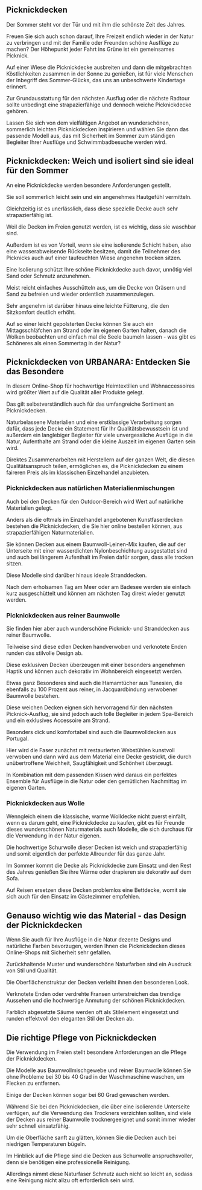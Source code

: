 Picknickdecken
--------------

Der Sommer steht vor der Tür und mit ihm die schönste Zeit des Jahres.

Freuen Sie sich auch schon darauf, Ihre Freizeit endlich wieder in der Natur zu verbringen und mit der Familie oder Freunden schöne Ausflüge zu machen? Der Höhepunkt jeder Fahrt ins Grüne ist ein gemeinsames Picknick.

Auf einer Wiese die Picknickdecke ausbreiten und dann die mitgebrachten Köstlichkeiten zusammen in der Sonne zu genießen, ist für viele Menschen der Inbegriff des Sommer-Glücks, das uns an unbeschwerte Kindertage erinnert.

Zur Grundausstattung für den nächsten Ausflug oder die nächste Radtour sollte unbedingt eine strapazierfähige und dennoch weiche Picknickdecke gehören.

Lassen Sie sich von dem vielfältigen Angebot an wunderschönen, sommerlich leichten Picknickdecken inspirieren und wählen Sie dann das passende Modell aus, das mit Sicherheit im Sommer zum ständigen Begleiter Ihrer Ausflüge und Schwimmbadbesuche werden wird.

Picknickdecken: Weich und isoliert sind sie ideal für den Sommer
----------------------------------------------------------------

An eine Picknickdecke werden besondere Anforderungen gestellt.

Sie soll sommerlich leicht sein und ein angenehmes Hautgefühl vermitteln.

Gleichzeitig ist es unerlässlich, dass diese spezielle Decke auch sehr strapazierfähig ist.

Weil die Decken im Freien genutzt werden, ist es wichtig, dass sie waschbar sind.

Außerdem ist es von Vorteil, wenn sie eine isolierende Schicht haben, also eine wasserabweisende Rückseite besitzen, damit die Teilnehmer des Picknicks auch auf einer taufeuchten Wiese angenehm trocken sitzen.

Eine Isolierung schützt Ihre schöne Picknickdecke auch davor, unnötig viel Sand oder Schmutz anzunehmen.

Meist reicht einfaches Ausschütteln aus, um die Decke von Gräsern und Sand zu befreien und wieder ordentlich zusammenzulegen.

Sehr angenehm ist darüber hinaus eine leichte Fütterung, die den Sitzkomfort deutlich erhöht.

Auf so einer leicht gepolsterten Decke können Sie auch ein Mittagsschläfchen am Strand oder im eigenen Garten halten, danach die Wolken beobachten und einfach mal die Seele baumeln lassen - was gibt es Schöneres als einen Sommertag in der Natur?

Picknickdecken von URBANARA: Entdecken Sie das Besondere
--------------------------------------------------------

In diesem Online-Shop für hochwertige Heimtextilien und Wohnaccessoires wird größter Wert auf die Qualität aller Produkte gelegt.

Das gilt selbstverständlich auch für das umfangreiche Sortiment an Picknickdecken.

Naturbelassene Materialien und eine erstklassige Verarbeitung sorgen dafür, dass jede Decke ein Statement für Ihr Qualitätsbewusstsein ist und außerdem ein langlebiger Begleiter für viele unvergessliche Ausflüge in die Natur, Aufenthalte am Strand oder die kleine Auszeit im eigenen Garten sein wird.

Direktes Zusammenarbeiten mit Herstellern auf der ganzen Welt, die diesen Qualitätsanspruch teilen, ermöglichen es, die Picknickdecken zu einem faireren Preis als im klassischen Einzelhandel anzubieten.

### Picknickdecken aus natürlichen Materialienmischungen

Auch bei den Decken für den Outdoor-Bereich wird Wert auf natürliche Materialien gelegt.

Anders als die oftmals im Einzelhandel angebotenen Kunstfaserdecken bestehen die Picknickdecken, die Sie hier online bestellen können, aus strapazierfähigen Naturmaterialien.

Sie können Decken aus einem Baumwoll-Leinen-Mix kaufen, die auf der Unterseite mit einer wasserdichten Nylonbeschichtung ausgestattet sind und auch bei längerem Aufenthalt im Freien dafür sorgen, dass alle trocken sitzen.

Diese Modelle sind darüber hinaus ideale Stranddecken.

Nach dem erholsamen Tag am Meer oder am Badesee werden sie einfach kurz ausgeschüttelt und können am nächsten Tag direkt wieder genutzt werden.

### Picknickdecken aus reiner Baumwolle

Sie finden hier aber auch wunderschöne Picknick- und Stranddecken aus reiner Baumwolle.

Teilweise sind diese edlen Decken handverwoben und verknotete Enden runden das stilvolle Design ab.

Diese exklusiven Decken überzeugen mit einer besonders angenehmen Haptik und können auch dekorativ im Wohnbereich eingesetzt werden.

Etwas ganz Besonderes sind auch die Hamamtücher aus Tunesien, die ebenfalls zu 100 Prozent aus reiner, in Jacquardbindung verwobener Baumwolle bestehen.

Diese weichen Decken eignen sich hervorragend für den nächsten Picknick-Ausflug, sie sind jedoch auch tolle Begleiter in jedem Spa-Bereich und ein exklusives Accessoire am Strand.

Besonders dick und komfortabel sind auch die Baumwolldecken aus Portugal.

Hier wird die Faser zunächst mit restaurierten Webstühlen kunstvoll verwoben und dann wird aus dem Material eine Decke gestrickt, die durch unübertroffene Weichheit, Saugfähigkeit und Schönheit überzeugt.

In Kombination mit dem passenden Kissen wird daraus ein perfektes Ensemble für Ausflüge in die Natur oder den gemütlichen Nachmittag im eigenen Garten.

### Picknickdecken aus Wolle

Wenngleich einem die klassische, warme Wolldecke nicht zuerst einfällt, wenn es darum geht, eine Picknickdecke zu kaufen, gibt es für Freunde dieses wunderschönen Naturmaterials auch Modelle, die sich durchaus für die Verwendung in der Natur eigenen.

Die hochwertige Schurwolle dieser Decken ist weich und strapazierfähig und somit eigentlich der perfekte Allrounder für das ganze Jahr.

Im Sommer kommt die Decke als Picknickdecke zum Einsatz und den Rest des Jahres genießen Sie ihre Wärme oder drapieren sie dekorativ auf dem Sofa.

Auf Reisen ersetzen diese Decken problemlos eine Bettdecke, womit sie sich auch für den Einsatz im Gästezimmer empfehlen.

Genauso wichtig wie das Material - das Design der Picknickdecken
----------------------------------------------------------------

Wenn Sie auch für Ihre Ausflüge in die Natur dezente Designs und natürliche Farben bevorzugen, werden Ihnen die Picknickdecken dieses Online-Shops mit Sicherheit sehr gefallen.

Zurückhaltende Muster und wunderschöne Naturfarben sind ein Ausdruck von Stil und Qualität.

Die Oberflächenstruktur der Decken verleiht ihnen den besonderen Look.

Verknotete Enden oder verdrehte Fransen unterstreichen das trendige Aussehen und die hochwertige Anmutung der schönen Picknickdecken.

Farblich abgesetzte Säume werden oft als Stilelement eingesetzt und runden effektvoll den eleganten Stil der Decken ab.

Die richtige Pflege von Picknickdecken
--------------------------------------

Die Verwendung im Freien stellt besondere Anforderungen an die Pflege der Picknickdecken.

Die Modelle aus Baumwollmischgewebe und reiner Baumwolle können Sie ohne Probleme bei 30 bis 40 Grad in der Waschmaschine waschen, um Flecken zu entfernen.

Einige der Decken können sogar bei 60 Grad gewaschen werden.

Während Sie bei den Picknickdecken, die über eine isolierende Unterseite verfügen, auf die Verwendung des Trockners verzichten sollten, sind viele der Decken aus reiner Baumwolle trocknergeeignet und somit immer wieder sehr schnell einsatzfähig.

Um die Oberfläche sanft zu glätten, können Sie die Decken auch bei niedrigen Temperaturen bügeln.

Im Hinblick auf die Pflege sind die Decken aus Schurwolle anspruchsvoller, denn sie benötigen eine professionelle Reinigung.

Allerdings nimmt diese Naturfaser Schmutz auch nicht so leicht an, sodass eine Reinigung nicht allzu oft erforderlich sein wird.
